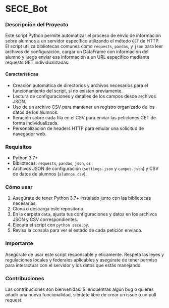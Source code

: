 # SECE_Bot


### Descripción del Proyecto

Este script Python permite automatizar el proceso de envío de información sobre alumnos a un servidor específico utilizando el método `GET` de HTTP. El script utiliza bibliotecas comunes como `requests`, `pandas`, y `json` para leer archivos de configuración, cargar un DataFrame con información del alumno y luego enviar esa información a un URL específico mediante requests GET individualizadas.

#### Características

- Creación automática de directorios y archivos necesarios para el funcionamiento del script, si no existen previamente.
- Lectura de configuraciones y detalles de los campos desde archivos JSON.
- Uso de un archivo CSV para mantener un registro organizado de los datos de los alumnos.
- Iteración sobre cada fila en el CSV para enviar las peticiones GET de forma individualizada.
- Personalización de headers HTTP para emular una solicitud de navegador web.

### Requisitos

- Python 3.7+
- Bibliotecas: `requests`, `pandas`, `json`, `os`
- Archivos JSON de configuración (`settings.json` y `campos.json`) y CSV de datos de alumnos (`alumnos.csv`).

### Cómo usar

1. Asegúrate de tener Python 3.7+ instalado junto con las bibliotecas necesarias.
2. Clona o descarga este repositorio.
3. En la carpeta `data`, ajusta tus configuraciones y datos en los archivos JSON y CSV correspondientes.
4. Ejecuta el script con `python sece.py`.
5. Revisa la consola para ver el estado de cada petición enviada.

### Importante

Asegúrate de usar este script responsable y éticamente. Respeta las leyes y regulaciones locales y federales aplicables y asegúrate de tener permiso para interactuar con el servidor y los datos que estás manejando.

### Contribuciones

Las contribuciones son bienvenidas. Si encuentras algún bug o quieres añadir una nueva funcionalidad, siéntete libre de crear un issue o un pull request.

